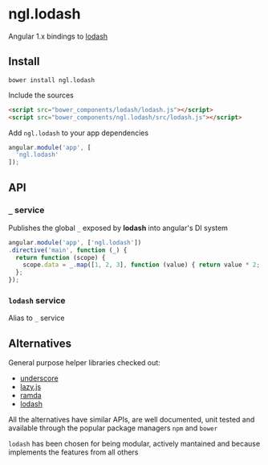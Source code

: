 ngl.lodash
==========

Angular 1.x bindings to [lodash](https://github.com/lodash/lodash)

Install
-------

    bower install ngl.lodash

Include the sources

```html
<script src="bower_components/lodash/lodash.js"></script>
<script src="bower_components/ngl.lodash/src/lodash.js"></script>
```

Add `ngl.lodash` to your app dependencies

```js
angular.module('app', [
  'ngl.lodash'
]);
```

API
---

### `_` service

Publishes the global `_` exposed by **lodash** into angular's DI system

```js
angular.module('app', ['ngl.lodash'])
.directive('main', function (_) {
  return function (scope) {
    scope.data = _.map([1, 2, 3], function (value) { return value * 2; });
  };
});
```

### `lodash` service

Alias to `_` service

Alternatives
------------

General purpose helper libraries checked out:

  * [underscore](https://github.com/jashkenas/underscore)
  * [lazy.js](https://github.com/dtao/lazy.js)
  * [ramda](https://github.com/ramda/ramda)
  * [lodash](https://github.com/lodash/lodash)

All the alternatives have similar APIs, are well documented,  unit tested and
available through the popular package managers `npm` and `bower`

`lodash` has been chosen for being modular, actively mantained and because
implements the features from all others
